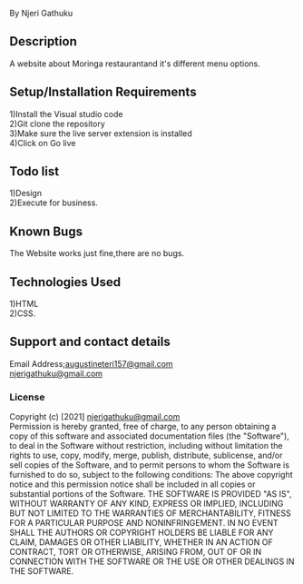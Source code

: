 By Njeri Gathuku
## Description
A website about Moringa restaurantand it's different menu options.
## Setup/Installation Requirements
1)Install the Visual studio code<br>2)Git clone the repository<br>3)Make sure the live server extension is installed<br>4)Click on Go live
## Todo list
1)Design<br>2)Execute for business.
## Known Bugs
The Website works just fine,there are no bugs.
## Technologies Used
1)HTML <br>2)CSS.
## Support and contact details
Email Address;augustineteri157@gmail.com<br>njerigathuku@gmail.com
### License
Copyright (c) [2021] njerigathuku@gmail.com<br>Permission is hereby granted, free of charge, to any person obtaining a copy of this software and associated documentation files (the "Software"), to deal in the Software without restriction, including without limitation the rights to use, copy, modify, merge, publish, distribute, sublicense, and/or sell copies of the Software, and to permit persons to whom the Software is furnished to do so, subject to the following conditions:
The above copyright notice and this permission notice shall be included in all copies or substantial portions of the Software.
THE SOFTWARE IS PROVIDED "AS IS", WITHOUT WARRANTY OF ANY KIND, EXPRESS OR IMPLIED, INCLUDING BUT NOT LIMITED TO THE WARRANTIES OF MERCHANTABILITY, FITNESS FOR A PARTICULAR PURPOSE AND NONINFRINGEMENT. IN NO EVENT SHALL THE AUTHORS OR COPYRIGHT HOLDERS BE LIABLE FOR ANY CLAIM, DAMAGES OR OTHER LIABILITY, WHETHER IN AN ACTION OF CONTRACT, TORT OR OTHERWISE, ARISING FROM, OUT OF OR IN CONNECTION WITH THE SOFTWARE OR THE USE OR OTHER DEALINGS IN THE SOFTWARE.